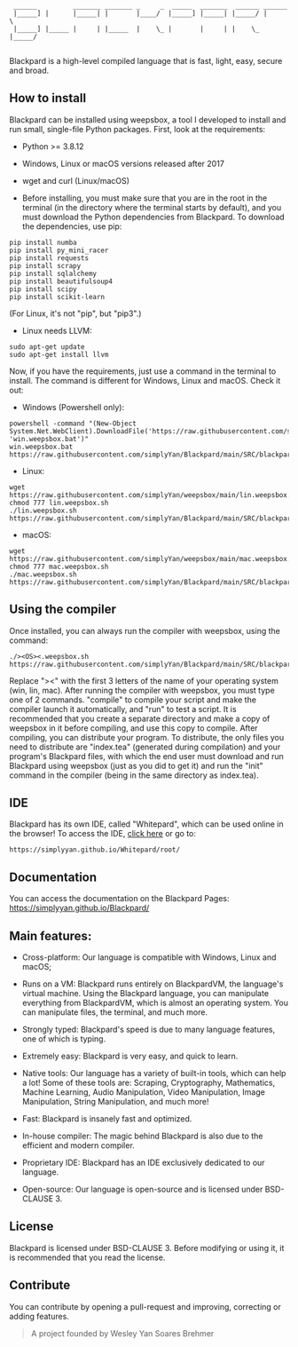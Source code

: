 ```
 ______         _______ _______ _     _  _____  _______  ______ ______ 
 |_____] |      |_____| |       |____/  |_____] |_____| |_____/ |     \
 |_____] |_____ |     | |_____  |    \_ |       |     | |    \_ |_____/
                                                                       
```

Blackpard is a high-level compiled language that is fast, light, easy, secure and broad.

## How to install
Blackpard can be installed using weepsbox, a tool I developed to install and run small, single-file Python packages. First, look at the requirements:

- Python >= 3.8.12

- Windows, Linux or macOS versions released after 2017

- wget and curl (Linux/macOS)

- Before installing, you must make sure that you are in the root in the terminal (in the directory where the terminal starts by default), and you must download the Python dependencies from Blackpard. To download the dependencies, use pip:
```
pip install numba
pip install py_mini_racer
pip install requests
pip install scrapy
pip install sqlalchemy
pip install beautifulsoup4
pip install scipy
pip install scikit-learn

```
(For Linux, it's not "pip", but "pip3".)

- Linux needs LLVM:
```
sudo apt-get update
sudo apt-get install llvm
```

Now, if you have the requirements, just use a command in the terminal to install. The command is different for Windows, Linux and macOS. Check it out:

- Windows (Powershell only):
```
powershell -command "(New-Object System.Net.WebClient).DownloadFile('https://raw.githubusercontent.com/simplyYan/weepsbox/main/win.weepsbox.bat', 'win.weepsbox.bat')"
win.weepsbox.bat https://raw.githubusercontent.com/simplyYan/Blackpard/main/SRC/blackpard.py
```
- Linux:
```
wget https://raw.githubusercontent.com/simplyYan/weepsbox/main/lin.weepsbox.sh
chmod 777 lin.weepsbox.sh
./lin.weepsbox.sh https://raw.githubusercontent.com/simplyYan/Blackpard/main/SRC/blackpard.py
```
- macOS:
```
wget https://raw.githubusercontent.com/simplyYan/weepsbox/main/mac.weepsbox.sh
chmod 777 mac.weepsbox.sh
./mac.weepsbox.sh https://raw.githubusercontent.com/simplyYan/Blackpard/main/SRC/blackpard.py
```

## Using the compiler
Once installed, you can always run the compiler with weepsbox, using the command:
```
./><OS><.weepsbox.sh https://raw.githubusercontent.com/simplyYan/Blackpard/main/SRC/blackpard.py
```
Replace "><OS><" with the first 3 letters of the name of your operating system (win, lin, mac).
After running the compiler with weepsbox, you must type one of 2 commands. "compile" to compile your script and make the compiler launch it automatically, and "run" to test a script.
It is recommended that you create a separate directory and make a copy of weepsbox in it before compiling, and use this copy to compile. After compiling, you can distribute your program.
To distribute, the only files you need to distribute are "index.tea" (generated during compilation) and your program's Blackpard files, with which the end user must download and run Blackpard using weepsbox (just as you did to get it) and run the "init" command in the compiler (being in the same directory as index.tea).

## IDE
Blackpard has its own IDE, called "Whitepard", which can be used online in the browser! To access the IDE, [click here](https://simplyyan.github.io/Whitepard/root/) or go to:
```
https://simplyyan.github.io/Whitepard/root/
```
## Documentation
You can access the documentation on the Blackpard Pages: https://simplyyan.github.io/Blackpard/

## Main features:

- Cross-platform: Our language is compatible with Windows, Linux and macOS;

- Runs on a VM: Blackpard runs entirely on BlackpardVM, the language's virtual machine. Using the Blackpard language, you can manipulate everything from BlackpardVM, which is almost an operating system. You can manipulate files, the terminal, and much more.

- Strongly typed: Blackpard's speed is due to many language features, one of which is typing. 

- Extremely easy: Blackpard is very easy, and quick to learn.

- Native tools: Our language has a variety of built-in tools, which can help a lot! Some of these tools are: Scraping, Cryptography, Mathematics, Machine Learning, Audio Manipulation, Video Manipulation, Image Manipulation, String Manipulation, and much more!

- Fast: Blackpard is insanely fast and optimized.

- In-house compiler: The magic behind Blackpard is also due to the efficient and modern compiler.

- Proprietary IDE: Blackpard has an IDE exclusively dedicated to our language.

- Open-source: Our language is open-source and is licensed under BSD-CLAUSE 3.

## License
Blackpard is licensed under BSD-CLAUSE 3. Before modifying or using it, it is recommended that you read the license.

## Contribute
You can contribute by opening a pull-request and improving, correcting or adding features.

> A project founded by Wesley Yan Soares Brehmer
